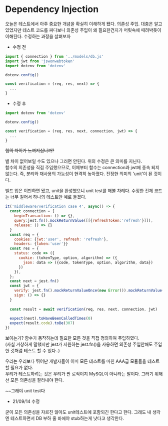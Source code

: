 # Dependency Injection

오늘은 테스트에서 아주 중요한 개념을 확실히 이해하게 됐다.
의존성 주입. 대충은 알고 있었지만 테스트 코드를 짜다보니 의존성 주입이 왜 필요한건지가 머릿속에 때려박듯이 이해된다.
수정하는 과정을 살펴보자

* 수정 전
```javascript
import { connection } from '../models/db.js'
import jwt from 'jswonwebtoken'
import dotenv from 'dotenv'

dotenv.config()

const verification = (req, res, next) => {
  ...
}
```

* 수정 후
```javascript
import dotenv from 'dotenv'

dotenv.config()

const verification = (req, res, next, connection, jwt) => {
  ...
}
```
~~힘의 차이가 느껴지십니까?~~

별 차이 없어보일 수도 있으나 그러면 안된다. 위의 수정은 큰 의미를 지닌다.  
함수의 의존성을 직접 주입했으므로, 이제부터 함수는 connection과 jwt에 종속 되지 않는다. 즉, 분리와 재사용의 가능성이 현격히 높아졌다.
진정한 의미의 'unit'이 된 것이다.

빌드 업은 이만하면 됐고, unit을 완성했으니 unit test를 해볼 차례다.
수정한 전체 코드는 너무 길어서 하나의 테스트만 예로 들겠다.
```javascript
it('middleware/verification case 4', async() => {
  const connection = {
    beginTransaction: () => {},
    query:jest.fn().mockReturnValue([[{refreshToken:'refresh'}]]),
    release: () => {}
  }
  const req = { 
    cookies: {jwt:'user', refresh: 'refresh'}, 
    headers: {token:'user'}}
  const res = {
    status: code => ({
      cookie: (tokenType, option, algorithm) => ({
        json: data => ({code, tokenType, option, algorithm, data})
      })
    }),
  };
  const next = jest.fn()
  const jwt = {
    verify: jest.fn().mockReturnValueOnce(new Error()).mockReturnValue(1),
    sign: () => {}
  }
  
  const result = await verification(req, res, next, connection, jwt)
  
  expect(next).toHaveBeenCalledTimes(0)
  expect(result.code).toBe(307)
})
```
보이는가? 함수가 동작하는데 필요한 모든 것을 직접 정의하여 주입하였다.  
(사실 거창하게 말했지만 jest가 지원하는 jest.fn()을 사용하면 의존성 주입안해도 주입한 것처럼 테스트 할 수 있다..)  

우리는 우리보다 뛰어난 개발자들이 이미 모든 테스트를 마친 AAA급 모듈들을 테스트할 필요가 없다.  
우리가 테스트하려는 것은 우리가 짠 로직이지 MySQL이 아니라는 말이다. 그러기 위해선 모든 의존성을 잘라내야 한다. 

~~그래야 unit test다
* 21/09/14 수정

굳이 모든 의존성을 자르진 않아도 unit테스트에 포함되긴 한다고 한다.
그래도 내 생각엔 테스트하면서 DB 부하 줄 바에야 stub하는게 낫다고 생각한다.









